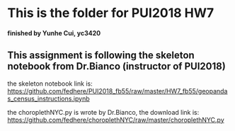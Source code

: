 # This is the folder for PUI2018 HW7  
#### finished by Yunhe Cui, yc3420  
## This assignment is following the skeleton notebook from Dr.Bianco (instructor of PUI2018)  
the skeleton notebook link is: https://github.com/fedhere/PUI2018_fb55/raw/master/HW7_fb55/geopandas_census_instructions.ipynb

the choroplethNYC.py is wrote by Dr.Bianco, the download link is: https://github.com/fedhere/choroplethNYC/raw/master/choroplethNYC.py

